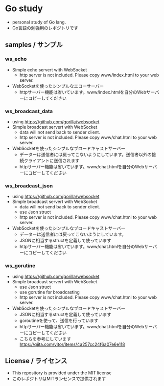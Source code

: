 # Go study

- personal study of Go lang.
- Go言語の勉強用のレポジトリです

## samples / サンプル

### ws_echo

- Simple echo servert with WebSocket
  - http server is not included. Please copy www/index.html to your web server.
- WebSocketを使ったシンプルなエコーサーバー
  - httpサーバー機能は省いています。www/index.htmlを自分のWebサーバーにコピーしてください

### ws_broadcast_data

- using https://github.com/gorilla/websocket
- Simple broadcast servert with WebSocket
  - data will not send back to sender client.
  - http server is not included. Please copy www/chat.html to your web server.
- WebSocketを使ったシンプルなブロードキャストサーバー
  - データーは送信者には戻ってこないようにしています。送信者以外の接続クライアントに送信されます
  - httpサーバー機能は省いています。www/chat.htmlを自分のWebサーバーにコピーしてください

### ws_broadcast_json

- using https://github.com/gorilla/websocket
- Simple broadcast servert with WebSocket
  - data will not send back to sender client.
  - use Json struct
  - http server is not included. Please copy www/chat.html to your web server.
- WebSocketを使ったシンプルなブロードキャストサーバー
  - データーは送信者には戻ってこないようにしています。
  - JSONに相当するstructを定義して使っています
  - httpサーバー機能は省いています。www/chat.htmlを自分のWebサーバーにコピーしてください

### ws_gorutine

- using https://github.com/gorilla/websocket
- Simple broadcast servert with WebSocket
  - use Json struct
  - use gorutine for broadcasting
  - http server is not included. Please copy www/chat.html to your web server.
- WebSocketを使ったシンプルなブロードキャストサーバー
  - JSONに相当するstructを定義して使っています
  - goroutineを使って、送信を行っています
  - httpサーバー機能は省いています。www/chat.htmlを自分のWebサーバーにコピーしてください
  - こちらを参考にしています　https://qiita.com/vitor/items/4a257cc24f6a07e6e118
  




## License / ライセンス

* This repository is provided under the MIT license
* このレポジトリはMITランセンスで提供されます

